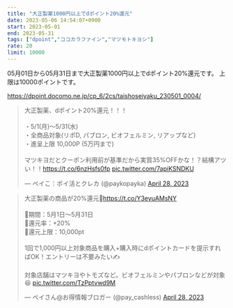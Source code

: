 ```yaml
---
title: "大正製薬1000円以上でdポイント20%還元"
date: 2023-05-06 14:54:07+0900
start: 2023-05-01
end: 2023-05-31
tags: ["dpoint","ココカラファイン","マツモトキヨシ"]
rate: 20
limit: 10000
---
```


05月01日から05月31日まで大正製薬1000円以上でdポイント20%還元です。
上限は10000ポイントです。

https://dpoint.docomo.ne.jp/cp_6/2cs/taishoseiyaku_230501_0004/

<blockquote class="twitter-tweet"><p lang="ja" dir="ltr">大正製薬、dポイント20%還元！！！<br><br>・5/1(月)〜5/31(水)<br>・全商品対象(リポD, パブロン, ビオフェルミン, リアップなど)<br>・進呈上限 10,000P (5万円まで)<br><br>マツキヨだとクーポン利用前が基準だから実質35%OFFかな！？結構アツい！！<a href="https://t.co/6nzHsfs0fp">https://t.co/6nzHsfs0fp</a> <a href="https://t.co/7apiKSNDKU">pic.twitter.com/7apiKSNDKU</a></p>&mdash; ペイこ￤ポイ活とクレカ (@paykopayka) <a href="https://twitter.com/paykopayka/status/1651775199468220416?ref_src=twsrc%5Etfw">April 28, 2023</a></blockquote> <script async src="https://platform.twitter.com/widgets.js" charset="utf-8"></script>
<blockquote class="twitter-tweet"><p lang="ja" dir="ltr">大正製薬の商品が20%還元🙌<a href="https://t.co/Y3eyuAMsNY">https://t.co/Y3eyuAMsNY</a><br><br>🔻期間：5月1日〜5月31日<br>🔻還元率：+20%<br>🔻還元上限：10,000pt<br><br>1回で1,000円以上対象商品を購入+購入時にdポイントカードを提示すればOK！エントリーは不要みたい✍️<br><br>対象店舗はマツキヨやトモズなど。ビオフェルミンやパブロンなどが対象😆 <a href="https://t.co/TzPptvwd9M">pic.twitter.com/TzPptvwd9M</a></p>&mdash; ペイさん@お得情報ブロガー (@pay_cashless) <a href="https://twitter.com/pay_cashless/status/1651771608430972928?ref_src=twsrc%5Etfw">April 28, 2023</a></blockquote> <script async src="https://platform.twitter.com/widgets.js" charset="utf-8"></script>
